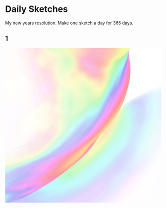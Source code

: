 # Daily Sketches
My new years resolution. Make one sketch a day for 365 days. 

## 1
![](thumbnails/1.png)
